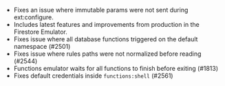 - Fixes an issue where immutable params were not sent during ext:configure.
- Includes latest features and improvements from production in the Firestore Emulator.
- Fixes issue where all database functions triggered on the default namespace (#2501)
- Fixes issue where rules paths were not normalized before reading (#2544)
- Functions emulator waits for all functions to finish before exiting (#1813)
- Fixes default credentials inside `functions:shell` (#2561)
